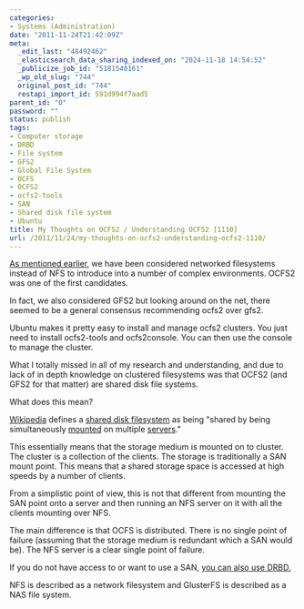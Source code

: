 ```yaml
---
categories:
- Systems (Administration)
date: "2011-11-24T21:42:09Z"
meta:
  _edit_last: "48492462"
  _elasticsearch_data_sharing_indexed_on: "2024-11-18 14:54:52"
  _publicize_job_id: "5181540161"
  _wp_old_slug: "744"
  original_post_id: "744"
  restapi_import_id: 591d994f7aad5
parent_id: "0"
password: ""
status: publish
tags:
- Computer storage
- DRBD
- File system
- GFS2
- Global File System
- OCFS
- OCFS2
- ocfs2-tools
- SAN
- Shared disk file system
- Ubuntu
title: My Thoughts on OCFS2 / Understanding OCFS2 [1110]
url: /2011/11/24/my-thoughts-on-ocfs2-understanding-ocfs2-1110/
---
```


[As mentioned earlier](/2011/11/24/glusterfs-howto/ "GlusterFS HOWTO [1108]"),
we have been considered networked filesystems instead of NFS to introduce into a
number of complex environments. OCFS2 was one of the first candidates.

In fact, we also considered GFS2 but looking around on the net, there seemed to
be a general consensus recommending ocfs2 over gfs2.

Ubuntu makes it pretty easy to install and manage ocfs2 clusters. You just need
to install ocfs2-tools and ocfs2console. You can then use the console to manage
the cluster.

What I totally missed in all of my research and understanding, and due to lack
of in depth knowledge on clustered filesystems was that OCFS2 (and GFS2 for that
matter) are shared disk file systems.

What does this mean?

<!--more-->

[Wikipedia](http://en.wikipedia.org/ "Wikipedia") defines a
[shared disk filesystem](http://en.wikipedia.org/wiki/Shared_disk_file_system "Shared Disk File System") as
being "shared by being
simultaneously [mounted](<http://en.wikipedia.org/wiki/Mount_(computing)> "Mount
(computing)") on
multiple [servers](<http://en.wikipedia.org/wiki/Server_(computing)> "Server (computing)")."

This essentially means that the storage medium is mounted on to cluster. The
cluster is a collection of the clients. The storage is traditionally a SAN mount
point. This means that a shared storage space is accessed at high speeds by a
number of clients.

From a simplistic point of view, this is not that different from mounting the
SAN point onto a server and then running an NFS server on it with all the
clients mounting over NFS.

The main difference is that OCFS is distributed. There is no single point of
failure (assuming that the storage medium is redundant which a SAN would be).
The NFS server is a clear single point of failure.

If you do not have access to or want to use a SAN,
[you can also use DRBD.](http://www.drbd.org/users-guide/ch-ocfs2.html "Using OCFS2 with DRBD")

NFS is described as a network filesystem and GlusterFS is described as a NAS
file system.
